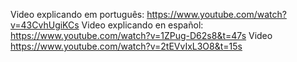 Video explicando em português: https://www.youtube.com/watch?v=43CvhUgiKCs
Video explicando en español: https://www.youtube.com/watch?v=1ZPug-D62s8&t=47s
Video https://www.youtube.com/watch?v=2tEVvIxL3O8&t=15s
